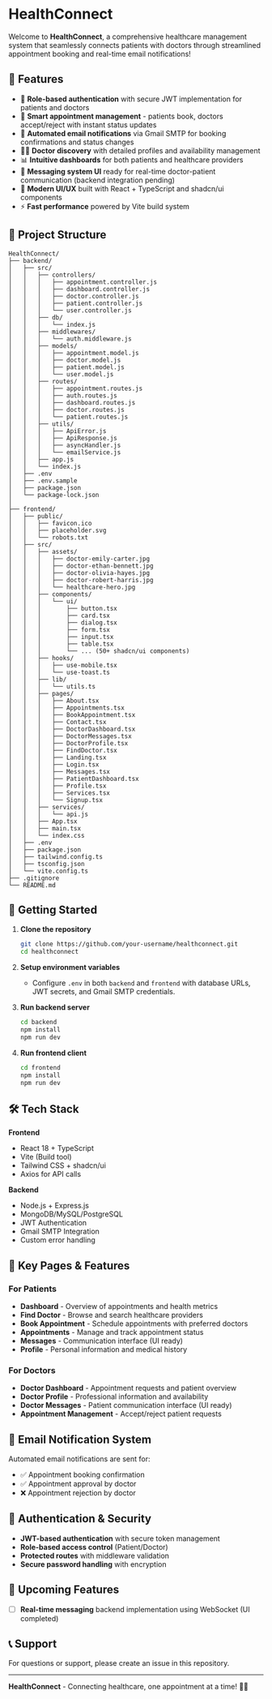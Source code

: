 # HealthConnect

Welcome to **HealthConnect**, a comprehensive healthcare management system that seamlessly connects patients with doctors through streamlined appointment booking and real-time email notifications!

## 🌟 Features

* 🔐 **Role-based authentication** with secure JWT implementation for patients and doctors
* 📅 **Smart appointment management** - patients book, doctors accept/reject with instant status updates
* 📧 **Automated email notifications** via Gmail SMTP for booking confirmations and status changes
* 👨‍⚕️ **Doctor discovery** with detailed profiles and availability management
* 📊 **Intuitive dashboards** for both patients and healthcare providers
* 💬 **Messaging system UI** ready for real-time doctor-patient communication (backend integration pending)
* 🎨 **Modern UI/UX** built with React + TypeScript and shadcn/ui components
* ⚡ **Fast performance** powered by Vite build system

## 📂 Project Structure

```
HealthConnect/
├── backend/
│   ├── src/
│   │   ├── controllers/
│   │   │   ├── appointment.controller.js
│   │   │   ├── dashboard.controller.js
│   │   │   ├── doctor.controller.js
│   │   │   ├── patient.controller.js
│   │   │   └── user.controller.js
│   │   ├── db/
│   │   │   └── index.js
│   │   ├── middlewares/
│   │   │   └── auth.middleware.js
│   │   ├── models/
│   │   │   ├── appointment.model.js
│   │   │   ├── doctor.model.js
│   │   │   ├── patient.model.js
│   │   │   └── user.model.js
│   │   ├── routes/
│   │   │   ├── appointment.routes.js
│   │   │   ├── auth.routes.js
│   │   │   ├── dashboard.routes.js
│   │   │   ├── doctor.routes.js
│   │   │   └── patient.routes.js
│   │   ├── utils/
│   │   │   ├── ApiError.js
│   │   │   ├── ApiResponse.js
│   │   │   ├── asyncHandler.js
│   │   │   └── emailService.js
│   │   ├── app.js
│   │   └── index.js
│   ├── .env
│   ├── .env.sample
│   ├── package.json
│   └── package-lock.json
│
├── frontend/
│   ├── public/
│   │   ├── favicon.ico
│   │   ├── placeholder.svg
│   │   └── robots.txt
│   ├── src/
│   │   ├── assets/
│   │   │   ├── doctor-emily-carter.jpg
│   │   │   ├── doctor-ethan-bennett.jpg
│   │   │   ├── doctor-olivia-hayes.jpg
│   │   │   ├── doctor-robert-harris.jpg
│   │   │   └── healthcare-hero.jpg
│   │   ├── components/
│   │   │   └── ui/
│   │   │       ├── button.tsx
│   │   │       ├── card.tsx
│   │   │       ├── dialog.tsx
│   │   │       ├── form.tsx
│   │   │       ├── input.tsx
│   │   │       ├── table.tsx
│   │   │       └── ... (50+ shadcn/ui components)
│   │   ├── hooks/
│   │   │   ├── use-mobile.tsx
│   │   │   └── use-toast.ts
│   │   ├── lib/
│   │   │   └── utils.ts
│   │   ├── pages/
│   │   │   ├── About.tsx
│   │   │   ├── Appointments.tsx
│   │   │   ├── BookAppointment.tsx
│   │   │   ├── Contact.tsx
│   │   │   ├── DoctorDashboard.tsx
│   │   │   ├── DoctorMessages.tsx
│   │   │   ├── DoctorProfile.tsx
│   │   │   ├── FindDoctor.tsx
│   │   │   ├── Landing.tsx
│   │   │   ├── Login.tsx
│   │   │   ├── Messages.tsx
│   │   │   ├── PatientDashboard.tsx
│   │   │   ├── Profile.tsx
│   │   │   ├── Services.tsx
│   │   │   └── Signup.tsx
│   │   ├── services/
│   │   │   └── api.js
│   │   ├── App.tsx
│   │   ├── main.tsx
│   │   └── index.css
│   ├── .env
│   ├── package.json
│   ├── tailwind.config.ts
│   ├── tsconfig.json
│   └── vite.config.ts
├── .gitignore
└── README.md
```

## 🚀 Getting Started

1. **Clone the repository**
   ```bash
   git clone https://github.com/your-username/healthconnect.git
   cd healthconnect
   ```

2. **Setup environment variables**
   * Configure `.env` in both `backend` and `frontend` with database URLs, JWT secrets, and Gmail SMTP credentials.

3. **Run backend server**
   ```bash
   cd backend
   npm install
   npm run dev
   ```

4. **Run frontend client**
   ```bash
   cd frontend
   npm install
   npm run dev
   ```

## 🛠️ Tech Stack

**Frontend**
* React 18 + TypeScript
* Vite (Build tool)
* Tailwind CSS + shadcn/ui
* Axios for API calls

**Backend**
* Node.js + Express.js
* MongoDB/MySQL/PostgreSQL
* JWT Authentication
* Gmail SMTP Integration
* Custom error handling

## 📱 Key Pages & Features

### For Patients
* **Dashboard** - Overview of appointments and health metrics
* **Find Doctor** - Browse and search healthcare providers
* **Book Appointment** - Schedule appointments with preferred doctors
* **Appointments** - Manage and track appointment status
* **Messages** - Communication interface (UI ready)
* **Profile** - Personal information and medical history

### For Doctors
* **Doctor Dashboard** - Appointment requests and patient overview
* **Doctor Profile** - Professional information and availability
* **Doctor Messages** - Patient communication interface (UI ready)
* **Appointment Management** - Accept/reject patient requests

## 📧 Email Notification System

Automated email notifications are sent for:
* ✅ Appointment booking confirmation
* ✅ Appointment approval by doctor
* ❌ Appointment rejection by doctor

## 🔐 Authentication & Security

* **JWT-based authentication** with secure token management
* **Role-based access control** (Patient/Doctor)
* **Protected routes** with middleware validation
* **Secure password handling** with encryption

## 🚀 Upcoming Features

* [ ] **Real-time messaging** backend implementation using WebSocket (UI completed)

## 📞 Support

For questions or support, please create an issue in this repository.

---

**HealthConnect** - Connecting healthcare, one appointment at a time! 🏥✨
